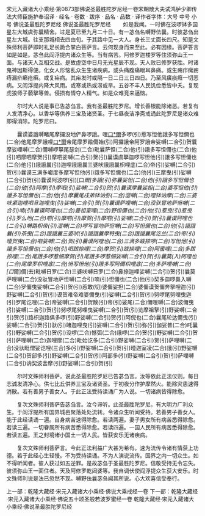 宋元入藏诸大小乘经·第0873部佛说圣最胜陀罗尼经一卷宋朝散大夫试鸿胪少卿传法大师臣施护奉诏译
· 经名 · 卷数 · 跋序
· 品名 · 品数 · 译作者字体：大号 中号 小号
佛说圣最胜陀罗尼经
佛说圣最胜陀罗尼经
　　如是我闻。一时佛在波啰钵多国星左大城虞弥曩精舍。过是夏已至九月二十日。有一苾刍名嚩野佉曩。时彼苾刍出星左大城。往支那城相去四由旬。于其路中见一大人。身长三丈面长四尺。知是文殊师利菩萨即时礼足长跪合掌白菩萨言。云何现身而来至此。必有因缘。菩萨答言如是如是。苾刍此阎浮提内诸众生等。当有病苦。阿修罗迦楼罗等住须弥山王一面。与诸天人互相交战。是故虚空中日月无光星辰不现。天人败已修罗获胜。时诸鬼神因斯得便。化女人形恼乱众生生诸疾病。或头痛腹痛眼耳鼻痛。或生痈疖瘰疬痔漏疥癞疮癣。或复疟病。其疟发时或隔一日二日三日四日。乃至风癀痰癊一切恶病。又阎浮提内降大风雨。或寒或热或涝或旱。五谷不丰人民饥俭悉皆中夭。复现虎狼师子藐拏等兽。侵损有情夺人精气。如是众难竞来逼恼。

　　尔时大人说是事已告苾刍言。我有圣最胜陀罗尼。增长善根能除诸恶。若复有人发清净心。以香华等供养三宝及诸贤圣。于七昼夜洁净斋戒诵此陀罗尼是诸众难即得消除。陀罗尼曰。

　　曩谟婆誐嚩睹尾摩攞没地俨鼻啰誐。哩[口*爾](二合)多啰(引)惹写怛他誐多写怛儞也(二合)他尾摩罗誐哩[口*爾](二合)帝尾摩罗踰儞始(引)阿攞誐帝阿罗誐帝娑嚩(二合引)贺曩摩娑哩嚩(二合)儞嚩啰拏尾瑟剑(二合)毗曩萨怛(二合)他(引)誐多写怛儞也(二合)他(引)呬摩呬摩贺(引)摩呬娑嚩(二合引)贺(引)曩谟虞拏迦啰写怛他(引)誐多写怛儞也(二合)他(引)誐誐曩(引)迦哩誐誐曩三婆吠誐誐曩枳哩底(二合)帝(引)娑嚩(二合引)贺(引)曩谟三满多巘度多摩写怛他(引)誐多写怛儞也(二合)他(引)三摩曳(引)娑嚩(二合引)贺(引)曩谟阿波啰(引)[口*爾]多誐(引)弥曩娑怛(二合)他(引)誐多写怛儞也(二合)他(引)阿摩(引)摩呬(引)娑嚩(二合引)贺(引)曩谟摩曩娑担(二合)婆写怛他(引)誐多写怛儞也(二合)他(引)摩曩尾戍弟钵讷弥(二合)湿嚩(二合)哩钵讷摩(二合)三婆吠紧迦哩呬旦迦哩曳(引)娑嚩(二合引)贺(引)曩谟萨哩嚩(二合)没驮冒地萨怛嚩(二合引)喃(引)曩谟阿哩也(二合)曼祖室哩(二合)野怛儞也(二合)他(引)惹曳(引)惹曳(引)罗么地(二合)呬(引)摩呬(引)摩贺(引)摩呬(引)娑嚩(二合引)贺(引)曩谟阿哩也(二合引)嚩路枳帝(引)湿嚩(二合)啰写冒地萨怛嚩(二合)写怛儞也(二合)他(引)誐誐曩(引)茶曳(二合)誐誐曩三婆吠(引)誐誐曩摩特曳(二合)誐誐曩尾讫兰(二合)帝(引)曀贺曳(二合)呬娑嚩(二合)贺(引)曩谟阿哩也(二合)三满多跋捺啰(二合)写怛他(引)誐多写怛儞也(二合)他(引)呬跋捺哩(二合)摩贺(引)跋捺哩(二合)阿蜜哩(二合)多跋捺哩(二合)尾誐多啰惹细摩贺(引)尾誐多啰惹细娑嚩(二合引)贺(引)曩莫(入)阿哩也(二合)尾摩罗枳哩底(二合)怛写怛他(引)誐多写阿儞枳哩底(二合)多萨哩嚩(二合)[口*爾]儞(去)毗嚩日罗(二合)三婆吠嚩日罗(二合)鼻捺迦哩娑嚩(二合引)贺(引)曩莫萨哩嚩(二合)没驮冒地萨怛嚩(二合引)喃(引)怛儞也(二合)他(引)契多迦啰鼻入嚩(二合)罗儞曳娑嚩(二合引)贺(引)惹敢(切)婆儞娑担(二合)婆儞谟贺儞奔拏哩迦(引)野娑嚩(二合引)贺(引)谟贺难帝难婆儞曳(引)娑嚩(二合引)贺(引)努啰尾努哩曳迦(引)罗尾讫哩(二合)帝娑嚩(二合引)贺散(引)帝(引)娑尾(二合)儞哩嚩(二合)波儞曳(引)娑嚩(二合引)贺(引)努啰尾努哩曳娑嚩(二合引)贺(引)览摩祖拏(引)野娑嚩(二合引)贺(引)路枳迦路俱多啰(引)野娑嚩(二合引)贺(引)阿倪也(二合)曩尾轮达儞曳(引)娑嚩(二合引)贺(引)驮(引)睹迦哩曳(引)娑嚩(二合引)贺(引)弥(引)伽娑普(二合)吒曩(引)野娑嚩(二合引)贺(引)没啰(二合)憾弭(二合)誐啰(二合)贺(引)野娑嚩(二合引)贺(引)萨哩嚩(二合)迦哩摩(二合)毗始讫多(二合引)野娑嚩(二合引)贺(引)萨哩嚩(二合)没驮毗僧娑讫哩(三合)多(引)野娑嚩(二合引)贺(引)曀迦室凌(二合)誐(引)野娑嚩(二合引)贺部多(引)野娑嚩(二合引)贺(引)阿部多(引)野娑嚩(二合引)贺(引)萨哩嚩(二合引)讷契波舍摩(引)野娑嚩(二合引)贺(引)

　　尔时文殊师利菩萨。说此圣最胜陀罗尼已告苾刍言。汝等依此正法仪则。每日志诚发清净心。供七比丘供养三宝及诸贤圣。于初夜分作护摩然火。能除灾患速得消散。若有善男子善女人。于此正法受持读诵广为人说。一切诸病皆得除愈。

　　复次文殊师利菩萨告苾刍言。汝今谛听。此圣最胜陀罗尼。有大明力广利众生。于阎浮提所有国界城邑聚落处处流转。令诸众生听闻受持。若善男子善女人。能于此经读诵一遍。自身病苦速得除愈。若读两遍。妻子男女所有病苦悉得除愈。若读三遍。一切眷属所有病苦悉得除愈。若读四遍。一国人民所有病苦悉得除愈。若读五遍。王之封境诸小国土一切人民。皆获安乐无诸疾病。

　　复次文殊师利菩萨言。今此正法利益广大甚为希有。速为流传令诸有情获上功德。若于此经心生轻慢。不为受持读诵。不为人演说流传。国界之内一切众生。如不得听闻者。彼人获过如五逆罪。是故苾刍于圣最胜陀罗尼。信敬受持无令忘失。彼须弥山王一面住者。天及阿修罗乾闼婆等。我自调伏使阎浮提众生获大安乐。时文殊师利说是法已忽然不现。嚩野佉曩苾刍闻其所说。心大欢喜信受奉行。

上一部：乾隆大藏经·宋元入藏诸大小乘经·佛说大乘戒经一卷
下一部：乾隆大藏经·宋元入藏诸大小乘经·佛说五十颂圣般若波罗蜜经一卷
乾隆大藏经·宋元入藏诸大小乘经·佛说圣最胜陀罗尼经